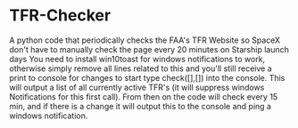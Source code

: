 # TFR-Checker
A python code that periodically checks the FAA's TFR Website so SpaceX don't have to manually check the page every 20 minutes on Starship launch days
You need to install win10toast for windows notifications to work, otherwise simply remove all lines related to this and you'll still receive a print to console for changes
to start type check([],[]) into the console. This will output a list of all currently active TFR's (it will suppress windows Notifications for this first call). From then on the code will check every 15 min, and if there is a change it will output this to the console and ping a windows notification.
